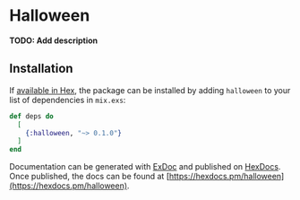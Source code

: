 # Halloween

**TODO: Add description**

## Installation

If [available in Hex](https://hex.pm/docs/publish), the package can be installed
by adding `halloween` to your list of dependencies in `mix.exs`:

```elixir
def deps do
  [
    {:halloween, "~> 0.1.0"}
  ]
end
```

Documentation can be generated with [ExDoc](https://github.com/elixir-lang/ex_doc)
and published on [HexDocs](https://hexdocs.pm). Once published, the docs can
be found at [https://hexdocs.pm/halloween](https://hexdocs.pm/halloween).

